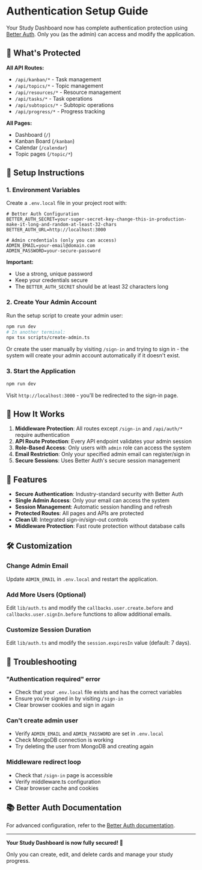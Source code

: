 # Authentication Setup Guide

Your Study Dashboard now has complete authentication protection using [Better Auth](https://www.better-auth.com/docs/integrations/next). Only you (as the admin) can access and modify the application.

## 🔐 What's Protected

**All API Routes:**
- `/api/kanban/*` - Task management
- `/api/topics/*` - Topic management  
- `/api/resources/*` - Resource management
- `/api/tasks/*` - Task operations
- `/api/subtopics/*` - Subtopic operations
- `/api/progress/*` - Progress tracking

**All Pages:**
- Dashboard (`/`)
- Kanban Board (`/kanban`)
- Calendar (`/calendar`) 
- Topic pages (`/topic/*`)

## 🚀 Setup Instructions

### 1. Environment Variables

Create a `.env.local` file in your project root with:

```env
# Better Auth Configuration
BETTER_AUTH_SECRET=your-super-secret-key-change-this-in-production-make-it-long-and-random-at-least-32-chars
BETTER_AUTH_URL=http://localhost:3000

# Admin credentials (only you can access)
ADMIN_EMAIL=your-email@domain.com
ADMIN_PASSWORD=your-secure-password
```

**Important:** 
- Use a strong, unique password
- Keep your credentials secure
- The `BETTER_AUTH_SECRET` should be at least 32 characters long

### 2. Create Your Admin Account

Run the setup script to create your admin user:

```bash
npm run dev
# In another terminal:
npx tsx scripts/create-admin.ts
```

Or create the user manually by visiting `/sign-in` and trying to sign in - the system will create your admin account automatically if it doesn't exist.

### 3. Start the Application

```bash
npm run dev
```

Visit `http://localhost:3000` - you'll be redirected to the sign-in page.

## 🔑 How It Works

1. **Middleware Protection**: All routes except `/sign-in` and `/api/auth/*` require authentication
2. **API Route Protection**: Every API endpoint validates your admin session
3. **Role-Based Access**: Only users with `admin` role can access the system
4. **Email Restriction**: Only your specified admin email can register/sign in
5. **Secure Sessions**: Uses Better Auth's secure session management

## 🎯 Features

- **Secure Authentication**: Industry-standard security with Better Auth
- **Single Admin Access**: Only your email can access the system
- **Session Management**: Automatic session handling and refresh
- **Protected Routes**: All pages and APIs are protected
- **Clean UI**: Integrated sign-in/sign-out controls
- **Middleware Protection**: Fast route protection without database calls

## 🛠️ Customization

### Change Admin Email
Update `ADMIN_EMAIL` in `.env.local` and restart the application.

### Add More Users (Optional)
Edit `lib/auth.ts` and modify the `callbacks.user.create.before` and `callbacks.user.signIn.before` functions to allow additional emails.

### Customize Session Duration
Edit `lib/auth.ts` and modify the `session.expiresIn` value (default: 7 days).

## 🔧 Troubleshooting

### "Authentication required" error
- Check that your `.env.local` file exists and has the correct variables
- Ensure you're signed in by visiting `/sign-in`
- Clear browser cookies and sign in again

### Can't create admin user
- Verify `ADMIN_EMAIL` and `ADMIN_PASSWORD` are set in `.env.local`
- Check MongoDB connection is working
- Try deleting the user from MongoDB and creating again

### Middleware redirect loop
- Check that `/sign-in` page is accessible
- Verify middleware.ts configuration
- Clear browser cache and cookies

## 📚 Better Auth Documentation

For advanced configuration, refer to the [Better Auth documentation](https://www.better-auth.com/docs/integrations/next).

---

**Your Study Dashboard is now fully secured! 🎉**

Only you can create, edit, and delete cards and manage your study progress.
